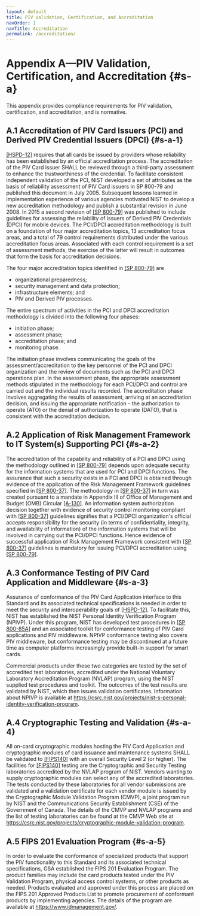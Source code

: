 ```yaml
---
layout: default
title: PIV Validation, Certification, and Accreditation
navOrder: 1
navTitle: Accreditation
permalink: /accreditation/
---
```

# Appendix A—PIV Validation, Certification, and Accreditation {#s-a}

This appendix provides compliance requirements for PIV validation, certification, and accreditation, and
is normative.

## A.1 Accreditation of PIV Card Issuers (PCI) and Derived PIV Credential Issuers (DPCI) {#s-a-1}

[[HSPD-12]](references.md#ref-HSPD-12) requires that all cards be issued by providers whose reliability has been established by an
official accreditation process. The accreditation of the PIV Card issuer SHALL be reviewed through a third-party assessment to enhance the trustworthiness of the credential. To facilitate consistent independent
validation of the PCI, NIST developed a set of attributes as the basis of reliability assessment of PIV Card
issuers in SP 800-79 and published this document in July 2005. Subsequent lessons learned in
implementation experience of various agencies 
motivated NIST to develop a new accreditation
methodology and publish a substantial revision in June 2008. In 2015 a second revision of [[SP 800-79]](references.md#ref-SP-800-79) was published to include guidelines for assessing the reliability of issuers of Derived PIV Credentials (DPCI) for mobile devices. The PCI/DPCI
accreditation methodology is built on a foundation of four major accreditation topics, 13 accreditation
focus areas, and a total of 79 control requirements distributed under the various accreditation focus areas.
Associated with each control requirement is a set of assessment methods, the exercise of the latter will
result in outcomes that form the basis for accreditation decisions.

The four major accreditation topics identified in [[SP 800-79]](references.md#ref-SP-800-79) are

- organizational preparedness;
- security management and data protection;
- infrastructure elements; and
- PIV and Derived PIV processes.

The entire spectrum of activities in the PCI and DPCI accreditation methodology is divided into the following four
phases:

- initiation phase;
- assessment phase;
- accreditation phase; and
- monitoring phase.

The initiation phase involves communicating the goals of the assessment/accreditation to the key
personnel of the PCI and DPCI organization and the review of documents such as the PCI and DPCI operations plan. In the
assessment phase, the appropriate assessment methods stipulated in the methodology for each PCI/DPCI and control
are carried out and the individual results recorded. The accreditation phase involves aggregating the
results of assessment, arriving at an accreditation decision, and issuing the appropriate notification – the
authorization to operate (ATO) or the denial of authorization to operate (DATO), that is consistent with
the accreditation decision.


## A.2 Application of Risk Management Framework to IT System(s) Supporting PCI {#s-a-2}

The accreditation of the capability and reliability of a PCI and DPCI using the methodology outlined in [[SP 800-79]](references.md#ref-SP-800-79) depends upon adequate security for the information systems that are used for PCI and DPCI functions. The
assurance that such a security exists in a PCI and DPCI is obtained through evidence of the application of the Risk
Management Framework guidelines specified in [[SP 800-37]](references.md#ref-SP-800-37). The methodology in [[SP 800-37]](references.md#ref-SP-800-37) in turn
was created pursuant to a mandate in Appendix III of Office of Management and Budget (OMB) Circular
[[A-130]](references.md#ref-A-130). An information system authorization decision together with evidence of security control
monitoring compliant with [[SP 800-37]](references.md#ref-SP-800-37) guidelines signifies that a PCI/DPCI organization's official accepts
responsibility for the security (in terms of confidentiality, integrity, and availability of information) of the
information systems that will be involved in carrying out the PCI/DPCI functions. Hence evidence of
successful application of Risk Management Framework consistent with [[SP 800-37]](references.md#ref-SP-800-37) guidelines is
mandatory for issuing PCI/DPCI accreditation using [[SP 800-79]](references.md#ref-SP-800-79). 

## A.3 Conformance Testing of PIV Card Application and Middleware {#s-a-3}

Assurance of conformance of the PIV Card Application interface to this Standard
and its associated technical specifications is needed in order to meet the security and interoperability
goals of [[HSPD-12]](references.md#ref-HSPD-12). To facilitate this, NIST has established the NIST Personal Identity Verification
Program (NPIVP). Under this program, NIST has developed test procedures in [[SP 800-85A]](references.md#ref-SP-800-85A) and an associated toolkit
for conformance testing of PIV Card applications and PIV middleware. NPIVP conformance testing also covers PIV middleware, but conformance testing may be discontinued at a future time as computer platforms increasingly provide built-in support for smart cards.

Commercial products under these two categories are tested by the set of accredited test laboratories, accredited under
the National Voluntary Laboratory Accreditation Program (NVLAP) program, using the NIST supplied
test procedures and toolkit. The outcomes of the test results are validated by NIST, which then issues
validation certificates. Information about NPIVP is available at
<https://csrc.nist.gov/projects/nist-s-personal-identity-verification-program>.

## A.4 Cryptographic Testing and Validation {#s-a-4}

All on-card cryptographic modules hosting the PIV Card Application and cryptographic modules of card
issuance and maintenance systems SHALL be validated to [[FIPS140]](references.md#ref-FIPS140) with an overall Security Level 2 (or
higher). The facilities for [[FIPS140]](references.md#ref-FIPS140) testing are the Cryptographic and Security Testing laboratories
accredited by the NVLAP program of NIST. Vendors wanting to supply cryptographic modules can
select any of the accredited laboratories. The tests conducted by these laboratories for all vendor
submissions are validated and a validation certificate for each vendor module is issued by the
Cryptographic Module Validation Program (CMVP), a joint program run by NIST and the
Communications Security Establishment (CSE) of the Government of Canada. The details of the CMVP
and NVLAP programs and the list of testing laboratories can be found at the CMVP Web site at
<https://csrc.nist.gov/projects/cryptographic-module-validation-program>.

## A.5 FIPS 201 Evaluation Program {#s-a-5}

In order to evaluate the conformance of specialized products that support the PIV functionality to
this Standard and its associated technical specifications, GSA
established the FIPS 201 Evaluation Program. The product families may include
the card products tested under the PIV Validation Program, physical access control systems, or other products as needed. Products evaluated and
approved under this process are placed on the FIPS 201 Approved Products List to promote procurement
of conformant products by implementing agencies. The details of the program are available at
<https://www.idmanagement.gov/>.
